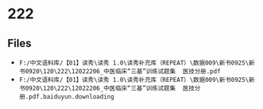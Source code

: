 # 222

## Files

- `F:/中文语料库/【01】读秀\读秀 1.0\读秀补充库（REPEAT）\数据009\新书0925\新书0920\120\222\12022206_中医临床“三基”训练试题集  医技分册.pdf`
- `F:/中文语料库/【01】读秀\读秀 1.0\读秀补充库（REPEAT）\数据009\新书0925\新书0920\120\222\12022206_中医临床“三基”训练试题集  医技分册.pdf.baiduyun.downloading`
